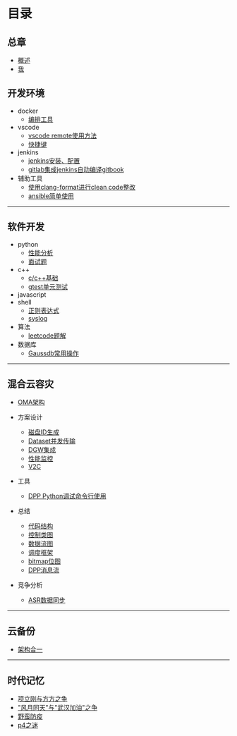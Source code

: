 # 目录

## 总章

- [概述](README.md)
- [我]()

## 开发环境

- docker
  - [编排工具](devops/docker/docker-compose.md)
- vscode
  - [vscode remote使用方法](devops/vscode/remote.md)
  - [快捷键](devops/vscode/keymap.md)
- jenkins
  - [jenkins安装、配置](devops/jenkins.md)
  - [gitlab集成jenkins自动编译gitbook](devops/jenkins_gitbook.md)
- 辅助工具
  - [使用clang-format进行clean code整改](devops/tools/clang-format.md)
  - [ansible简单使用](devops/ansible.md)

---

## 软件开发

- python
  - [性能分析](python/perf_analyze.md)
  - [面试题](python/interview.md)
- c++
  - [c/c++基础](c++/base.md)
  - [gtest单元测试](c++/ut.md)
- javascript
- shell
  - [正则表达式](shell/regrex.md)
  - [syslog](shell/syslog.md)
- 算法
  - [leetcode题解](algorithm/leetcode.md)
- 数据库
  - [Gaussdb常用操作](database/gaussdb_cookbook.md)

---

## 混合云容灾

- [OMA架构](hdrs/architecture.md)

- 方案设计
  - [磁盘ID生成](hdrs/disk_id.md)
  - [Dataset并发传输](hdrs/concurrent_send.md)
  - [DGW集成](hdrs/dgw_integrate.md)
  - [性能监控](hdrs/perf_collect.md)
  - [V2C](hdrs/v2c.md)
  
- 工具
  - [DPP Python调试命令行使用](hdrs/debug_client.md)
  
- 总结
  - [代码结构](hdrs/code_structure.md)
  - [控制类图](hdrs/control_diagram.md)
  - [数据流图](hdrs/data_diagram.md)
  - [调度框架](hdrs/schedule_frame.md)
  - [bitmap位图](hdrs/bitmap.md)
  - [DPP消息流](hdrs/dpp.md)
  
- 竞争分析
  - [ASR数据同步](hdrs/asr_data_sync.md)

---

## 云备份

- [架构合一](cbs/architecture_unify.md)

---

## 时代记忆

- [项立刚与方方之争]()
- ["风月同天"与"武汉加油"之争]()
- [野蛮防疫]()
- [p4之迷]()